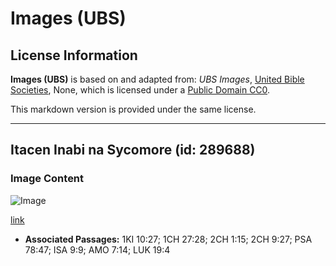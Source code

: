 # Images (UBS)

## License Information

**Images (UBS)** is based on and adapted from: _UBS Images_, [United Bible Societies](https://unitedbiblesocieties.org/), None, which is licensed under a [Public Domain CC0](https://creativecommons.org/public-domain/cc0/).

This markdown version is provided under the same license.



--------------------------------

## Itacen Inabi na Sycomore (id: 289688)

### Image Content

![Image](https://cdn.aquifer.bible/aquifer-content/resources/Media/WEB-0851_sycomore_fig_tree.jpg)

[link](https://cdn.aquifer.bible/aquifer-content/resources/Media/WEB-0851_sycomore_fig_tree.jpg)

* **Associated Passages:** 1KI 10:27; 1CH 27:28; 2CH 1:15; 2CH 9:27; PSA 78:47; ISA 9:9; AMO 7:14; LUK 19:4

